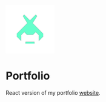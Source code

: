 ![Dovotori](./public/app/firefox_app_128x128.png)

# Portfolio

React version of my portfolio [website](https://dovotori.gitlab.io/).
